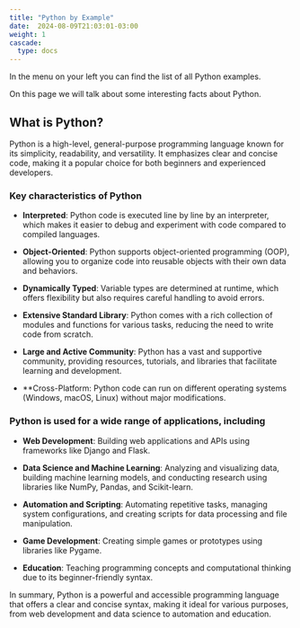 ```yaml
---
title: "Python by Example"
date:  2024-08-09T21:03:01-03:00
weight: 1
cascade:
  type: docs
---
```


In the menu on your left you can find the list of all Python examples.

On this page we will talk about some interesting facts about Python.

## What is Python?

Python is a high-level, general-purpose programming language known for its simplicity, readability, and versatility. It emphasizes clear and concise code, making it a popular choice for both beginners and experienced developers.   

### Key characteristics of Python

- **Interpreted**: Python code is executed line by line by an interpreter, which makes it easier to debug and experiment with code compared to compiled languages.   

- **Object-Oriented**: Python supports object-oriented programming (OOP), allowing you to organize code into reusable objects with their own data and behaviors.   

- **Dynamically Typed**: Variable types are determined at runtime, which offers flexibility but also requires careful handling to avoid errors.   

- **Extensive Standard Library**: Python comes with a rich collection of modules and functions for various tasks, reducing the need to write code from scratch.   

- **Large and Active Community**: Python has a vast and supportive community, providing resources, tutorials, and libraries that facilitate learning and development.   

- **Cross-Platform: Python code can run on different operating systems (Windows, macOS, Linux) without major modifications.

### Python is used for a wide range of applications, including

- **Web Development**: Building web applications and APIs using frameworks like Django and Flask.

- **Data Science and Machine Learning**: Analyzing and visualizing data, building machine learning models, and conducting research using libraries like NumPy, Pandas, and Scikit-learn.   
- **Automation and Scripting**: Automating repetitive tasks, managing system configurations, and creating scripts for data processing and file manipulation.   

- **Game Development**: Creating simple games or prototypes using libraries like Pygame.   

- **Education**: Teaching programming concepts and computational thinking due to its beginner-friendly syntax.

In summary, Python is a powerful and accessible programming language that offers a clear and concise syntax, making it ideal for various purposes, from web development and data science to automation and education.
